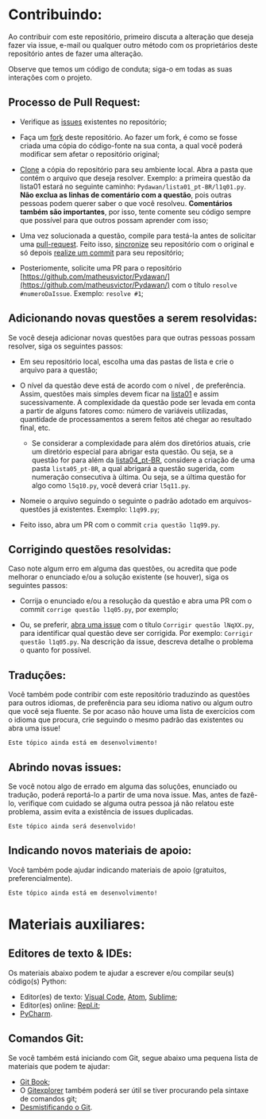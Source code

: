 # Contribuindo:

Ao contribuir com este repositório, primeiro discuta a alteração que deseja fazer via issue, e-mail ou qualquer outro método com os proprietários deste repositório antes de fazer uma alteração.

Observe que temos um código de conduta; siga-o em todas as suas interações com o projeto.

## Processo de Pull Request:

- Verifique as [issues](https://github.com/matheusvictor/Pydawan/issues) existentes no repositório;

- Faça um [fork](https://help.github.com/en/articles/fork-a-repo) deste repositório. Ao fazer um fork, é como se fosse criada uma cópia do código-fonte na sua conta, a qual você poderá modificar sem afetar o repositório original;

- [Clone](https://git-scm.com/book/pt-br/v1/Git-Essencial-Obtendo-um-Reposit%C3%B3rio-Git#Clonando-um-Reposit%C3%B3rio-Existente) a cópia do repositório para seu ambiente local. Abra a pasta que contém o arquivo que deseja resolver. Exemplo: a primeira questão da lista01 estará no seguinte caminho: `Pydawan/lista01_pt-BR/l1q01.py`. **Não exclua as linhas de comentário com a questão**, pois outras pessoas podem querer saber o que você resolveu. **Comentários também são importantes**, por isso, tente comente seu código sempre que possível para que outros possam aprender com isso;

- Uma vez solucionada a questão, compile para testá-la antes de solicitar uma [pull-request](https://help.github.com/articles/creating-a-pull-request). Feito isso, [sincronize](https://git-scm.com/book/pt-br/v1/Git-Essencial-Trabalhando-com-Remotos#Fazendo-o-Fetch-e-Pull-de-Seus-Remotos) seu repositório com o original e só depois [realize um commit](https://githowto.com/pt-BR/commiting_changes) para seu repositório;

- Posteriomente, solicite uma PR para o repositório [https://github.com/matheusvictor/Pydawan/](https://github.com/matheusvictor/Pydawan/) com o título `resolve #numeroDaIssue`. Exemplo: `resolve #1`;

## Adicionando novas questões a serem resolvidas:

Se vocẽ deseja adicionar novas questões para que outras pessoas possam resolver, siga os seguintes passos:

- Em seu repositório local, escolha uma das pastas de lista e crie o arquivo para a questão;

- O nível da questão deve está de acordo com o nível , de preferência. Assim, questões mais simples devem ficar na [lista01](https://github.com/matheusvictor/Pydawan/tree/master/lista01) e assim sucessivamente. A complexidade da questão pode ser levada em conta a partir de alguns fatores como: número de variáveis utilizadas, quantidade de processamentos a serem feitos até chegar ao resultado final, etc.
    - Se considerar a complexidade para além dos diretórios atuais, crie um diretório especial para abrigar esta questão. Ou seja, se a questão for para além da [lista04_pt-BR](https://github.com/matheusvictor/Pydawan/tree/master/lista04), considere a criação de uma pasta `lista05_pt-BR`, a qual abrigará a questão sugerida, com numeração consecutiva à última. Ou seja, se a última questão for algo como `l5q10.py`, você deverá criar `l5q11.py`.

- Nomeie o arquivo seguindo o seguinte o padrão adotado em arquivos-questões já existentes. Exemplo: `l1q99.py`;

- Feito isso, abra um PR com o commit `cria questão l1q99.py`.

## Corrigindo questões resolvidas:

Caso note algum erro em alguma das questões, ou acredita que pode melhorar o enunciado e/ou a solução existente (se houver), siga os seguintes passos:

- Corrija o enunciado e/ou a resolução da questão e abra uma PR com o commit `corrige questão l1q05.py`, por exemplo;

- Ou, se preferir, [abra uma issue](https://help.github.com/en/articles/creating-an-issue) com o título `Corrigir questão lNqXX.py`, para identificar qual questão deve ser corrigida. Por exemplo: `Corrigir questão l1q05.py`. Na descrição da issue, descreva detalhe o problema o quanto for possível.

## Traduções:

Você também pode contribir com este repositório traduzindo as questões para outros idiomas, de preferência para seu idioma nativo ou algum outro que você seja fluente. Se por acaso não houve uma lista de exercícios com o idioma que procura, crie seguindo o mesmo padrão das existentes ou abra uma issue!

`Este tópico ainda está em desenvolvimento!` 

## Abrindo novas issues: 

Se você notou algo de errado em alguma das soluções, enunciado ou tradução, poderá reportá-lo a partir de uma nova issue. Mas, antes de fazê-lo, verifique com cuidado se alguma outra pessoa já não relatou este problema, assim evita a existência de issues duplicadas.

`Este tópico ainda será desenvolvido!` 

## Indicando novos materiais de apoio:

Você também pode ajudar indicando materiais de apoio (gratuitos, preferencialmente).

`Este tópico ainda está em desenvolvimento!` 

# Materiais auxiliares:

## Editores de texto & IDEs:

Os materiais abaixo podem te ajudar a escrever e/ou compilar seu(s) código(s) Python:

- Editor(es) de texto: [Visual Code](https://code.visualstudio.com/Download), [Atom](https://atom.io/), [Sublime](https://www.sublimetext.com/3);
- Editor(es) online: [Repl.it](https://repl.it/);
- [PyCharm](http://www.jetbrains.com/pycharm/).

## Comandos Git:

Se você também está iniciando com Git, segue abaixo uma pequena lista de materiais que podem te ajudar:

- [Git Book](https://git-scm.com/book/pt-br/v2);
- O [Gitexplorer](https://gitexplorer.com/) também poderá ser útil se tiver procurando pela sintaxe de comandos git;
- [Desmistificando o Git](https://speakerdeck.com/icarojerry/desmistificando-o-git).